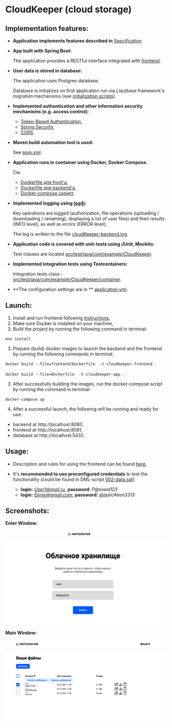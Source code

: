 # CloudKeeper (cloud storage)

## Implementation features:


- **Application implements features described in** [Specification](CloudServiceSpecification.yaml)


- **App built with Spring Boot:**

  The application provides a RESTful interface integrated with [frontend](frontend/cloudKeeper-frontend).


- **User data is stored in database:**

  The application uses Postgres database.
  
  Database is initializes on first application run via Liquibase framework's migration mechanisms (see [initialization scripts](src/main/resources/db/changelog)).

- **Implemented authentication and other information security mechanisms (e.g. access control):**

  - [Token-Based Authentication](src/main/java/com/example/CloudKeeper/security),
  - [Spring Security](src/main/java/com/example/CloudKeeper/config/SecurityConfig.java),
  - [CORS](src/main/java/com/example/CloudKeeper/config/MvcConfig.java).


- **Maven build automation tool is used:**

  See  [pom.xml](pom.xml).


- **Application runs in container using Docker, Docker Compose.**

  См.
    - [Dockerfile для front'a](frontend/Dockerfile),
    - [Dockerfile для backend'a](Dockerfile),
    - [Docker-compose скрипт](docker-compose.yml).


- **Implemented logging using [log4j](src/main/resources/log4j.properties):**

  Key operations are logged (authorization, file operations (uploading / downloading / renaming), displaying a list of user files) and their results (INFO level), as well as errors (ERROR level),

  The log is written to the file [cloudKeeper-backend.log](log/cloudKeeper-backend.log).


- **Application code is covered with unit-tests using JUnit, Mockito:**

  Test classes are located [src/test/java/com/example/CloudKeeper](src/test/java/com/example/CloudKeeper).


- **Implemented integration tests using Testcontainers:**

  Integration tests class - [src/test/java/com/example/CloudKeeper/container](src/test/java/com/example/CloudKeeper/container).


- **The configuration settings are in ** [application.yml](src/main/resources/application.yml).

## Launch:

1. Install and run frontend following [instructions](frontend/cloudKeeper-frontend/README.md),
2. Make sure Docker is installed on your machine,
3. Build the project by running the following command in terminal:
```
mvn install
```
3. Prepare (build) docker images to launch the backend and the frontend by running the following commands in terminal:
```
docker build --file=frontend/Dockerfile  -t cloudkeeper-frontend .

docker build --file=Dockerfile  -t cloudkeeper-app .
```
3. After successfully building the images, run the docker-compose script by running the command in terminal:

```
docker-compose up
```
4. After a successful launch, the following will be running and ready for use:
- backend at http://localhost:8080,
- frontend at http://localhost:8081,
- database at http://localhost:5432.

## Usage:
- Description and rules for using the frontend can be found [here](frontend/cloudKeeper-frontend/README.md),
- It's **recommended to use preconfigured credentials** to test the functionality (could be found in DML-script [002-data.sql](src/main/resources/db/changelog/migrations/002-data.sql)):

  - **login:** *User1@mail.ru*, **password:** *P@sswd123*
  - **login:** *Elyne@gmail.com*, **password:** *@pplicAtion3313*

## Screenshots:
<b name="enter">Enter Window:</b>


![Enter window](img/EnterWindow.png)

<b name="enter">Main Window:</b>


![Enter window](img/MainWindow.png)




